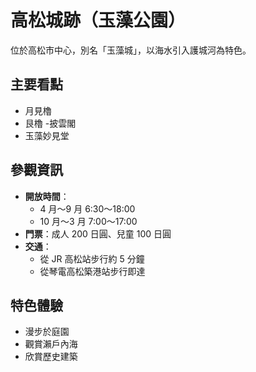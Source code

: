 # 高松城跡（玉藻公園）

位於高松市中心，別名「玉藻城」，以海水引入護城河為特色。

## 主要看點

- 月見櫓
- 艮櫓
-披雲閣
- 玉藻妙見堂

## 參觀資訊

- **開放時間**：
  - 4 月～9 月 6:30～18:00
  - 10 月～3 月 7:00～17:00
- **門票**：成人 200 日圓、兒童 100 日圓
- **交通**：
  - 從 JR 高松站步行約 5 分鐘
  - 從琴電高松築港站步行即達

## 特色體驗

- 漫步於庭園
- 觀賞瀨戶內海
- 欣賞歷史建築
